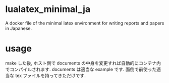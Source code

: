 # lualatex_minimal_ja
A docker file of the minimal latex environment for writing reports and papers in Japanese.

# usage
make した後, ホスト側で documents の中身を変更すれば自動的にコンテナ内でコンパイルされます. 
documents は適当な example です. 面倒で前使った適当な tex ファイルを持ってきただけです. 

